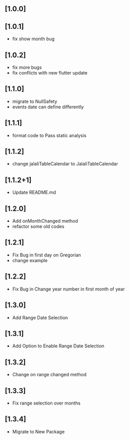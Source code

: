 ## [1.0.0]

## [1.0.1]

* fix show month bug

## [1.0.2]

* fix more bugs
* fix conflicts with new flutter update

## [1.1.0]

* migrate to NullSafety
* events date can define differently

## [1.1.1]

* format code to Pass static analysis

## [1.1.2]

* change jalaliTableCalendar to JalaliTableCalendar

## [1.1.2+1]

* Update README.md

## [1.2.0]

* Add onMonthChanged method
* refactor some old codes

## [1.2.1]
* Fix Bug in first day on Gregorian
* change example

## [1.2.2]
* Fix Bug in Change year number in first month of year

## [1.3.0]
* Add Range Date Selection

## [1.3.1]
* Add Option to Enable Range Date Selection

## [1.3.2]
* Change on range changed method

## [1.3.3]
* Fix range selection over months

## [1.3.4]
* Migrate to New Package